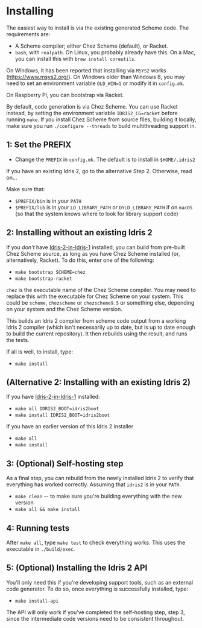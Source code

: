 Installing
==========

The easiest way to install is via the existing generated Scheme code.
The requirements are:

* A Scheme compiler; either Chez Scheme (default), or Racket.
* `bash`, with `realpath`. On Linux, you probably already have this.
  On a Mac, you can install this with `brew install coreutils`.

On Windows, it has been reported that installing via `MSYS2` works
(https://www.msys2.org/). On Windows older than Windows 8, you may need to
set an environment variable `OLD_WIN=1` or modify it in `config.mk`.

On Raspberry Pi, you can bootstrap via Racket.

By default, code generation is via Chez Scheme. You can use Racket instead,
by setting the environment variable `IDRIS2_CG=racket` before running `make`.
If you install Chez Scheme from source files, building it locally,
make sure you run `./configure --threads` to build multithreading support in.

1: Set the PREFIX
-----------------

* Change the `PREFIX` in `config.mk`. The default is to install in
  `$HOME/.idris2`

If you have an existing Idris 2, go to the alternative Step 2. Otherwise, read on...

Make sure that:

* `$PREFIX/bin` is in your `PATH`
* `$PREFIX/lib` is in your `LD_LIBRARY_PATH` or `DYLD_LIBRARY_PATH` if on
  `macOS` (so that the system knows where to look for library support code)

2: Installing without an existing Idris 2
------------------------------------------

If you *don't* have [Idris-2-in-Idris-1](https://github.com/edwinb/Idris2-boot) installed, you can build from pre-built
Chez Scheme source, as long as you have Chez Scheme installed (or,
alternatively, Racket). To do this, enter one of the following:

* `make bootstrap SCHEME=chez`
* `make bootstrap-racket`

`chez` is the executable name of the Chez Scheme compiler.  You may need to
replace this with the executable for Chez Scheme on your system. This could be
`scheme`, `chezscheme` or `chezscheme9.5` or something else, depending on your
system and the Chez Scheme version.

This builds an Idris 2 compiler from scheme code output from a working Idris 2
compiler (which isn't necessarily up to date, but is up to date enough to
build the current repository). It then rebuilds using the result, and runs
the tests.

If all is well, to install, type:

* `make install`

(Alternative 2: Installing with an existing Idris 2)
----------------------------------------------------

If you have [Idris-2-in-Idris-1](https://github.com/edwinb/Idris2-boot)
installed:

* `make all IDRIS2_BOOT=idris2boot`
* `make install IDRIS2_BOOT=idris2boot`

If you have an earlier version of this Idris 2 installer

* `make all`
* `make install`

3: (Optional) Self-hosting step
-------------------------------

As a final step, you can rebuild from the newly installed Idris 2 to verify
that everything has worked correctly.  Assuming that `idris2` is in your
`PATH`.

* `make clean` -- to make sure you're building everything with the new version
* `make all && make install`

4: Running tests
----------------

After `make all`, type `make test` to check everything works. This uses the
executable in `./build/exec`.

5: (Optional) Installing the Idris 2 API
----------------------------------------

You'll only need this if you're developing support tools, such as an external
code generator. To do so, once everything is successfully installed, type:

* `make install-api`

The API will only work if you've completed the self-hosting step, step 3, since
the intermediate code versions need to be consistent throughout.
